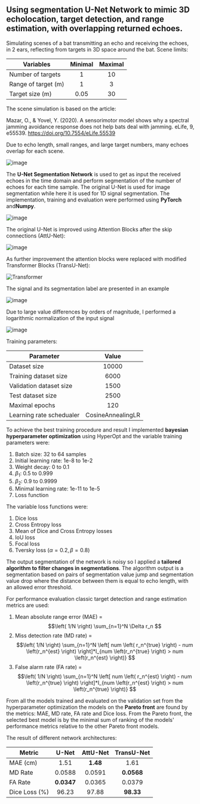 ## Using segmentation U-Net Network to mimic 3D echolocation, target detection, and range estimation, with overlapping returned echoes.

Simulating scenes of a bat transmitting an echo and receiving the echoes, in 2 ears, reflecting from targets in 3D space around the bat.
Scene limits:

| Variables           | Minimal       | Maximal |
| ------------------- |:-------------:| :------:|
| Number of targets   | 1             |      10 |
| Range of target (m) | 1             |       3 |
| Target size (m)     | 0.05          |      30 |

The scene simulation is based on the article:

Mazar, O., & Yovel, Y. (2020). A sensorimotor model shows why a spectral jamming avoidance response does not help bats deal with jamming. eLife, 9, e55539. https://doi.org/10.7554/eLife.55539

Due to echo length, small ranges, and large target numbers, many echoes overlap for each scene.

![image](https://github.com/Vulcan678/3D-Echolocation-Using-U-Net/assets/153300908/16a2fe88-4397-4efd-a33b-9cc1e5835634)

The **U-Net Segmentation Network** is used to get as input the received echoes in the time domain and perform segmentation of the number of echoes for each time sample. 
The original U-Net is used for image segmentation while here it is used for 1D signal segmentation. The implementation, training and evaluation were performed using **PyTorch** and**Numpy**.

![image](https://github.com/Vulcan678/3D-Echolocation-Using-U-Net/assets/153300908/6eb096cf-9594-42dc-b594-2ebd56ce7f4e)

The original U-Net is improved using Attention Blocks after the skip connections (AttU-Net):

![image](https://github.com/Vulcan678/3D-Echolocation-Using-U-Net/assets/153300908/1f8ff9bc-7827-4837-beb1-a74830ccbaa2)

As further improvement the attention blocks were replaced with modified Transformer Blocks (TransU-Net):

![Transformer](https://github.com/Vulcan678/3D-Echolocation-Using-U-Net/assets/153300908/9b32ff78-ca33-4c50-a4df-1d9a0c29b9c2)

The signal and its segmentation label are presented in an example

![image](https://github.com/Vulcan678/3D-Echolocation-Using-U-Net/assets/153300908/f56cd14f-bc2d-45c4-ac0e-232a978ffdf0)

Due to large value differences by orders of magnitude, I performed a logarithmic normalization of the input signal

![image](https://github.com/Vulcan678/3D-Echolocation-Using-U-Net/assets/153300908/2046f580-d429-4bec-a4c4-ecddb77dd90f)

Training parameters:

| Parameter                | Value             |
| ------------------------ |:-----------------:|
| Dataset size             | 10000             |
| Training dataset size    | 6000              |
| Validation dataset size  | 1500              |
| Test dataset size        | 2500              |
| Maximal epochs           | 120               |
| Learning rate schedualer | CosineAnnealingLR |

To achieve the best training procedure and result I implemented **bayesian hyperparameter optimization** using HyperOpt and the variable training parameters were:
1. Batch size: 32 to 64 samples
2. Initial learning rate: 1e-8 to 1e-2
3. Weight decay: 0 to 0.1
4. $\beta_1$: 0.5 to 0.999
5. $\beta_2$: 0.9 to 0.9999
6. Minimal learning rate: 1e-11 to 1e-5
7. Loss function

The variable loss functions were:
1. Dice loss
2. Cross Entropy loss
3. Mean of Dice and Cross Entropy losses
4. IoU loss
5. Focal loss
6. Tversky loss ($\alpha=0.2, \beta=0.8$)

The output segmentation of the network is noisy so I applied a **tailored algorithm to filter changes in segmentations**.
The algorithm output is a segmentation based on pairs of segmentation value jump and segmentation value drop where the distance between them is equal to echo length, with an allowed error threshold.

For performance evaluation classic target detection and range estimation metrics are used:
1. Mean absolute range error (MAE) =
$$\left( 1/N \right) \sum_{n=1}^N \Delta r_n $$
2. Miss detection rate (MD rate) =
$$\left( 1/N \right) \sum_{n=1}^N \left[ num \left( r_n^{true} \right) - num \left(r_n^{est} \right) \right]*I_{num \left(r_n^{true} \right) > num \left(r_n^{est} \right)} $$
3. False alarm rate (FA rate) =
$$\left( 1/N \right) \sum_{n=1}^N \left[ num \left( r_n^{est} \right) - num \left(r_n^{true} \right) \right]*I_{num \left(r_n^{est} \right) > num \left(r_n^{true} \right)} $$

From all the models trained and evaluated on the validation set from the hyperparameter optimization the models on the **Pareto front** are found by the metrics: MAE, MD rate, FA rate and Dice loss. From the Pareto front, the selected best model is by the minimal sum of ranking of the models' performance metrics relative to the other Pareto front models.

The result of different network architectures:

| Metric        | U-Net      | AttU-Net | TransU-Net |
| ------------- |:----------:|:--------:|:----------:|
| MAE (cm)      | 1.51       | **1.48** | 1.61       |
| MD Rate       | 0.0588     | 0.0591   | **0.0568** |
| FA Rate       | **0.0347** | 0.0365   | 0.0379     |
| Dice Loss (%) | 96.23      | 97.88    | **98.33**  |

